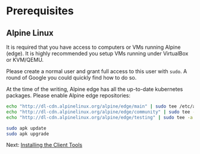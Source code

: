 # Prerequisites

## Alpine Linux

It is required that you have access to computers or VMs running Alpine (edge). It is highly recommended you setup VMs running under VirtualBox or KVM/QEMU.

Please create a normal user and grant full access to this user with `sudo`. A round of Google you could quickly find how to do so.

At the time of the writing, Alpine edge has all the up-to-date kubernetes packages. Please enable Alpine edge repositories:

```sh
echo "http://dl-cdn.alpinelinux.org/alpine/edge/main" | sudo tee /etc/apk/repositories
echo "http://dl-cdn.alpinelinux.org/alpine/edge/community" | sudo tee -a /etc/apk/repositories
echo "http://dl-cdn.alpinelinux.org/alpine/edge/testing" | sudo tee -a /etc/apk/repositories

sudo apk update
sudo apk upgrade
```

Next: [Installing the Client Tools](02-client-tools.md)
